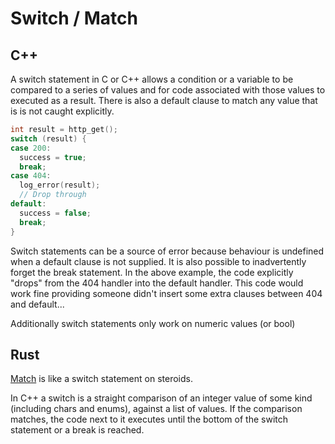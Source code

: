 # Switch / Match

## C++

A switch statement in C or C++ allows a condition or a variable to be compared to a series of values and for code associated with those values to executed as a result. There is also a default clause to match any value that is is not caught explicitly.

```c++
int result = http_get();
switch (result) {
case 200:
  success = true;
  break;
case 404:
  log_error(result);
  // Drop through
default:
  success = false;
  break;
}
```

Switch statements can be a source of error because behaviour is undefined when a default clause is not supplied. It is also possible to inadvertently forget the break statement. In the above example, the code explicitly "drops" from the 404 handler into the default handler. This code would work fine providing someone didn't insert some extra clauses between 404 and default...

Additionally switch statements only work on numeric values (or bool)

## Rust

[Match](https://doc.rust-lang.org/book/match.html) is like a switch statement on steroids.

In C++ a switch is a straight comparison of an integer value of some kind (including chars and enums), against a list of values. If the comparison matches, the code next to it executes until the bottom of the switch statement or a break is reached.
